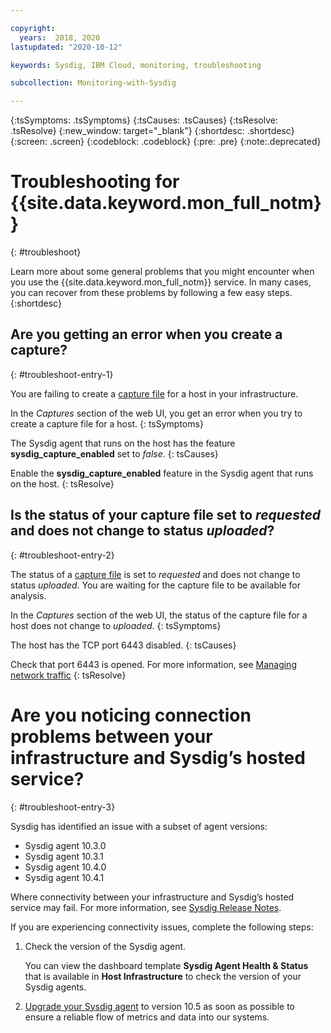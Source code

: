 ```yaml
---

copyright:
  years:  2018, 2020
lastupdated: "2020-10-12"

keywords: Sysdig, IBM Cloud, monitoring, troubleshooting

subcollection: Monitoring-with-Sysdig

---
```


{:tsSymptoms: .tsSymptoms}
{:tsCauses: .tsCauses}
{:tsResolve: .tsResolve}
{:new_window: target="_blank"}
{:shortdesc: .shortdesc}
{:screen: .screen}
{:codeblock: .codeblock}
{:pre: .pre}
{:note:.deprecated}

# Troubleshooting for {{site.data.keyword.mon_full_notm}}
{: #troubleshoot}

Learn more about some general problems that you might encounter when you use the {{site.data.keyword.mon_full_notm}} service. In many cases, you can recover from these problems by following a few easy steps.
{:shortdesc}

## Are you getting an error when you create a capture?
{: #troubleshoot-entry-1}

You are failing to create a [capture file](/docs/Monitoring-with-Sysdig?topic=Monitoring-with-Sysdig-captures#captures) for a host in your infrastructure. 

In the *Captures* section of the web UI, you get an error when you try to create a capture file for a host.
{: tsSymptoms}

The Sysdig agent that runs on the host has the feature **sysdig_capture_enabled** set to *false*.
{: tsCauses}

Enable the **sysdig_capture_enabled** feature in the Sysdig agent that runs on the host.
{: tsResolve}


## Is the status of your capture file set to *requested* and does not change to status *uploaded*?
{: #troubleshoot-entry-2}

The status of a [capture file](/docs/Monitoring-with-Sysdig?topic=Monitoring-with-Sysdig-captures#captures) is set to *requested* and does not change to status *uploaded*. You are waiting for the capture file to be available for analysis.

In the *Captures* section of the web UI, the status of the capture file for a host does not change to *uploaded*.
{: tsSymptoms}

The host has the TCP port 6443 disabled.
{: tsCauses}


Check that port 6443 is opened. For more information, see [Managing network traffic](/docs/Monitoring-with-Sysdig?topic=Monitoring-with-Sysdig-service-connection)
{: tsResolve}


# Are you noticing connection problems between your infrastructure and Sysdig’s hosted service?
{: #troubleshoot-entry-3}

Sysdig has identified an issue with a subset of agent versions:
- Sysdig agent 10.3.0
- Sysdig agent 10.3.1
- Sysdig agent 10.4.0
- Sysdig agent 10.4.1 

Where connectivity between your infrastructure and Sysdig’s hosted service may fail. For more information, see [Sysdig Release Notes](https://docs.sysdig.com/en/sysdig-agent-release-notes.html).

If you are experiencing connectivity issues, complete the following steps:

1. Check the version of the Sysdig agent.

    You can view the dashboard template **Sysdig Agent Health & Status** that is available in **Host Infrastructure** to check the version of your Sysdig agents.

2. [Upgrade your Sysdig agent](https://docs.sysdig.com/en/agent-upgrade.html) to version 10.5 as soon as possible to ensure a reliable flow of metrics and data into our systems.




